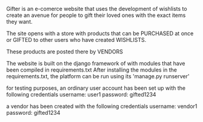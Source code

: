 Gifter is an e-comerce website that uses the development of wishlists to create an avenue for people to gift their loved ones with the exact items they want. 

The site opens with a store with products that can be PURCHASED at once or GIFTED to other users who have created WISHLISTS. 

These products are posted there by VENDORS

The website is built on the django framework of with modules that have been compiled in requirements.txt
After installing the modules in the requirements.txt, the platform can be run using its 'manage.py runserver'

for testing purposes, 
an ordinary user account has been set up with the following credentials
username: user1
password: gifted1234

a vendor has been created with the following credentials
username: vendor1
password: gifted1234


